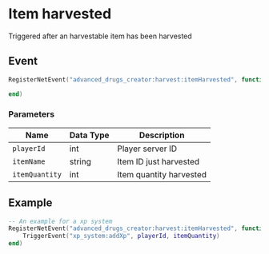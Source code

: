 # Item harvested

Triggered after an harvestable item has been harvested

## Event

```lua
RegisterNetEvent("advanced_drugs_creator:harvest:itemHarvested", function(playerId, itemName, itemQuantity)

end)
```

### Parameters

| Name           | Data Type | Description             |
| -------------- | --------- | ----------------------- |
| `playerId`     | int       | Player server ID        |
| `itemName`     | string    | Item ID just harvested  |
| `itemQuantity` | int       | Item quantity harvested |

## Example

```lua
-- An example for a xp system
RegisterNetEvent("advanced_drugs_creator:harvest:itemHarvested", function(playerId, itemName, itemQuantity)
    TriggerEvent("xp_system:addXp", playerId, itemQuantity)
end)
```
